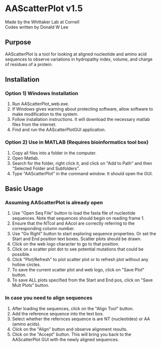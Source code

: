 # AAScatterPlot v1.5

Made by the Whittaker Lab at Cornell   
Codes written by Donald W Lee  

## Purpose

AAScatterPlot is a tool for looking at aligned nucleotide and amino acid sequences to observe variations in hydropathy index, volume, and charge of residues of a protein.

## Installation

### Option 1) Windows Installation  
1. Run AAScatterPlot_web.exe.  
2. If Windows gives warning about protecting software, allow software to make modification to the system.  
3. Follow installation instructions. It will download the necessary matlab files from the internet.  
4. Find and run the AAScatterPlotGUI application.  

### Option 2) Use in MATLAB (Requires bioinformatics tool box)  
1. Copy all files into a folder in the computer.  
2. Open Matlab.  
3. Search for the folder, right click it, and click on "Add to Path" and then "Selected Folder and Subfolders".  
4. Type "AAScatterPlot" in the command window. It should open the GUI.  
   
## Basic Usage
### Assuming AAScatterPlot is already open  
1. Use "Open Seq File" button to load the fasta file of nucleotide sequences. Note that sequences should begin on reading frame 1.  
2. Ensure that the NTcol and AAcol are correctly referring to the corresponding column number.  
3. Use "Go Right" button to start exploring sequence properties. Or set the Start and End position text boxes. Scatter plots should be drawn.   
4. Click on the web logo character to go to that position.  
5. Click on a scatter plot dot to see potential mutations that could be possible.   
6. Click "Plot/Refresh" to plot scatter plot or to refresh plot without any hollow circles.  
7. To save the current scatter plot and web logo, click on "Save Plot" button.  
8. To save ALL plots specified from the Start and End pos, click on "Save Mult Plots" button.  

### In case you need to align sequences  
1. After loading the sequences, click on the "Align Tool" button.  
2. Add the reference sequence into the text box.  
3. Select whether the refernces sequence is are NT (nucleotides) or AA (amino acids).  
4. Click on the "Align" button and observe alignment results.  
5. Click on the "Accept" button. This will bring you back to the AAScatterPlot GUI with the newly aligned sequences.  

